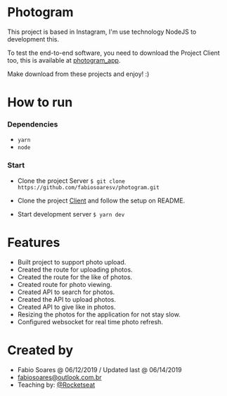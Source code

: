 # Photogram
This project is based in Instagram, I'm use technology NodeJS to development this.

To test the end-to-end software, you need to download the Project Client too, this is available at [photogram_app](http://github.com/fabiosoaresv/photogram_app).

Make download from these projects and enjoy! :)

# How to run
### Dependencies
- `yarn`
- `node`

### Start
- Clone the project Server
`$ git clone https://github.com/fabiosoaresv/photogram.git`

- Clone the project [Client](http://github.com/fabiosoaresv/photogram_app) and follow the setup on README.

- Start development server
`$ yarn dev`

# Features
* Built project to support photo upload.
* Created the route for uploading photos.
* Created the route for the like of photos.
* Created route for photo viewing.
* Created API to search for photos.
* Created the API to upload photos.
* Created API to give like in photos.
* Resizing the photos for the application for not stay slow.
* Configured websocket for real time photo refresh.

# Created by
* Fabio Soares @ 06/12/2019 / Updated last @ 06/14/2019
* fabiosoares@outlook.com.br
* Teaching by: [@Rocketseat](https://github.com/Rocketseat)

